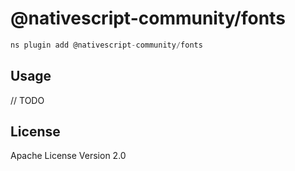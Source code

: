 # @nativescript-community/fonts

```javascript
ns plugin add @nativescript-community/fonts
```

## Usage

// TODO

## License

Apache License Version 2.0
